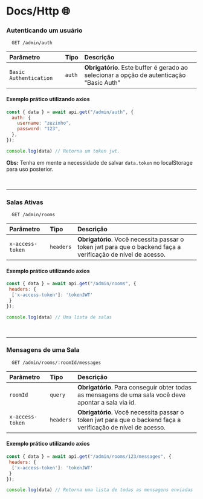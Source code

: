 # Docs/Http 🌐



### Autenticando um usuário
```http
  GET /admin/auth
```

| Parâmetro   | Tipo       | Descrição                           |
| :---------- | :--------- | :---------------------------------- |
| `Basic Authentication` | `auth` | **Obrigatório**. Este buffer é gerado ao selecionar a opção de autenticação "Basic Auth" |

#### Exemplo prático utilizando axios
```javascript
const { data } = await api.get("/admin/auth", {
  auth: {
    username: "zezinho",
    password: "123",
  },
});

console.log(data) // Retorna um token jwt.
```
**Obs:** Tenha em mente a necessidade de salvar ``data.token`` no localStorage para uso posterior.

<br>

---
### Salas Ativas
```http
  GET /admin/rooms
```

| Parâmetro   | Tipo       | Descrição                           |
| :---------- | :--------- | :---------------------------------- |
| `x-access-token` | `headers` | **Obrigatório**. Você necessita passar o token jwt para que o backend faça a verificação de nível de acesso. |

#### Exemplo prático utilizando axios
```javascript
const { data } = await api.get("/admin/rooms", {
 headers: {
  ['x-access-token']: 'tokenJWT'
 }
});

console.log(data) // Uma lista de salas
```
<br>

---

### Mensagens de uma Sala
```http
  GET /admin/rooms/:roomId/messages
```

| Parâmetro   | Tipo       | Descrição                           |
| :---------- | :--------- | :---------------------------------- |
| `roomId` | `query` | **Obrigatório**. Para conseguir obter todas as mensagens de uma sala você deve apontar a sala via id. |
| `x-access-token` | `headers` | **Obrigatório**. Você necessita passar o token jwt para que o backend faça a verificação de nível de acesso. |

#### Exemplo prático utilizando axios
```javascript
const { data } = await api.get("/admin/rooms/123/messages", {
 headers: {
  ['x-access-token']: 'tokenJWT'
 }
});

console.log(data) // Retorna uma lista de todas as mensagens enviadas
```